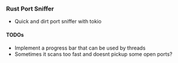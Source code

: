 ### Rust Port Sniffer

- Quick and dirt port sniffer with tokio

#### TODOs

- Implement a progress bar that can be used by threads
- Sometimes it scans too fast and doesnt pickup some open ports?
